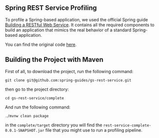 ## Spring REST Service Profiling

To profile a Spring-based application, we used the official Spring guide
[Building a RESTful Web Service](https://spring.io/guides/gs/rest-service).
It contains all the required components to build an application that mimics the
real behavior of a standard Spring-based application.

You can find the original
code [here](https://github.com/spring-guides/gs-rest-service).

## Building the Project with Maven

First of all, to download the project, run the following command:

```shell
git clone git@github.com:spring-guides/gs-rest-service.git
```

then go to the project directory:

```shell
cd gs-rest-service/complete
```

And run the following command:

```shell
./mvnw clean package
```

in the `complete/target` directory you will find
the `rest-service-complete-0.0.1-SNAPSHOT.jar`
file that you might use to run a profiling pipeline.